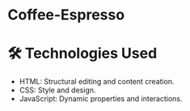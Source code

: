 # Coffee-Espresso


# 🛠️ Technologies Used

- HTML: Structural editing and content creation.
- CSS: Style and design.
- JavaScript: Dynamic properties and interactions.
